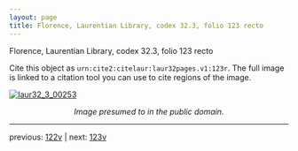 ```yaml
---
layout: page
title: Florence, Laurentian Library, codex 32.3, folio 123 recto
---
```


Florence, Laurentian Library, codex 32.3, folio 123 recto

Cite this object as `urn:cite2:citelaur:laur32pages.v1:123r`.  The full image is linked to a citation tool you can use to cite regions of the image.

[![laur32_3_00253](http://www.homermultitext.org/iipsrv?IIIF=/project/homer/pyramidal/deepzoom/citelaur/laur32imgs/v1/laur32_3_00253.tif/full/800,/0/default.jpg)](http://www.homermultitext.org/ict2/?urn=urn:cite2:citelaur:laur32imgs.v1:laur32_3_00253) 

<p style="text-align: center; font-style: italic;">Image presumed to in the public domain.</p>

---

previous: [122v](../122v/) | next: [123v](../123v/)